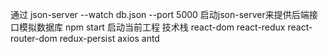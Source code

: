 通过 json-server --watch db.json --port 5000 启动json-server来提供后端接口模拟数据库
npm start 启动当前工程
技术栈 react-dom react-redux react-router-dom redux-persist axios antd
